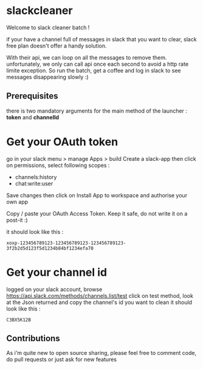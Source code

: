 # slackcleaner

Welcome to slack cleaner batch !

if your have a channel full of messages in slack that you want to clear, slack free plan doesn't offer a handy solution.

With their api, we can loop on all the messages to remove them.
unfortunately, we only can call api once each second to avoid a http rate limite exception. So run the batch, get a coffee and log in slack to see messages disappearing slowly :)

## Prerequisites
there is two mandatory arguments for the main method of the launcher : **token** and **channelId**

# Get your OAuth token
go in your slack menu > manage Apps > build 
Create a slack-app then click on permissions, select following scopes :

- channels:history
- chat:write:user

Save changes then click on Install App to workspace and authorise your own app

Copy / paste your OAuth Access Token. Keep it safe, do not write it on a post-it :)

it should look like this :

```
xoxp-123456789123-123456789123-123456789123-3f2b2d5d123f5d1234b84bf1234efa70
```

# Get your channel id
logged on your slack account, 
browse https://api.slack.com/methods/channels.list/test
click on test method, look at the Json returned and copy the channel's id you want to clean
it should look like this :

```
C3BX5K12B
```

## Contributions
As i'm quite new to open source sharing, please feel free to comment code, do pull requests or just ask for new features

